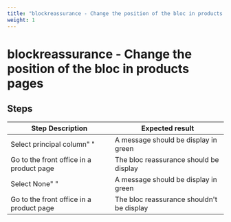 ```yaml
---
title: "blockreassurance - Change the position of the bloc in products pages"
weight: 1
---
```


# blockreassurance - Change the position of the bloc in products pages
## Steps
| Step Description | Expected result |
| ----- | ----- |
| Select principal column" " | A message should be display in green |
| Go to the front office in a product page | The bloc reassurance should be display |
| Select None" " | A message should be display in green |
| Go to the front office in a product page | The bloc reassurance shouldn't be display |
